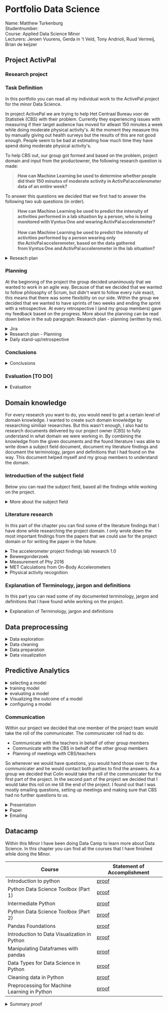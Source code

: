 # Portfolio Data Science
Name: Matthew Turkenburg  <br />
Studentnumber: <br />
Course: Applied Data Science Minor<br />
Lecturers: Jeroen Vuurens, Gerda in 't Veld, Tony Andrioli, Ruud Vermeij, Brian de keijzer

## Project ActivPal

### Research project
### Task Definition
In this portfolio you can read all my individual work to the ActivePal project for the minor Data Science. 

In project ActivePal we are trying to help Het Centraal Bureau voor de Statistiek (CBS) with their problem. Currently they experiencing issues with measuring if their target audience has moved for atleast 150 minutes a week while doing moderate physical activity's. At the moment they measure this by manually giving out health surveys but the results of this are not good enough. People seem to be bad at estimating how much time they have spend doing moderate physical activity's. 

To help CBS out, our group got formed and based on the problem, project domain and input from the productowner, the following research question is made:

> <b> How can Machine Learning be used to determine whether people did their 150 minutes of moderate activity in ActivPal accelerometer data of an entire week? </b>

To answer this questions we decided that we first had to answer the following two sub questions (in order).

><b>How can Machine Learning be used to predict the intensity of activities performed in a lab situation by a person, who is being monitored with Vyntus One and wearing ActivPal accelerometer?  <br /><br />
How can Machine Learning be used to predict the intensity of activities performed by a person wearing only the ActivPal accelerometer, based on the data gathered from Vyntus One and ActivPal accelerometer in the lab situation? </b>




<details> <summary>Reseach plan</summary>
Personally I took the job on me to make sure that every member of the projectgroup had a clear understanding of the project. To do this I wanted to create the first iteration of the research plan. In this research plan members would be able to get a more knowledge of the given task by CBS, read the research questions and read what exactly we do for the work planning. Based on the research plan that I made people were able to make new iterations of the reseach questions and were able to read the exact task that CBS gave us.    

You can find my iteration of the research plan [here](/Evidence/Research%20Project/Research%20plan%20by%20Matt%20V1.pdf)

The research plan helped the group to understand the problem domain, discuss about the research questions and rethink our way of doing about the subject planning. 

</details>

### Planning
At the beginning of the project the group decided unanimously that we wanted to work in an agile way. Because of that we decided that we wanted to follow philosophy of Scrum, but didn't want to follow every rule exact, this means that there was some flexibility on our side. Within the group we decided that we wanted to have sprints of two weeks and ending the sprint with a retrospective. At every retrospective I (and my group members) gave my feedback based on the progress. More about the planning can be read down below in the sub paragraph: Research plan - planning (written by me).


<details> <summary>Jira</summary>
As a group everybody was responsible to keep track of the Jira board. I saw this task as really important because it's important that everybody has knowledge what you are doing, and what the current status is. It also gave the opportunity to people to take tasks that were sitting still.

Within the group we decided that Ali Safdari would be the Jira master. This means that he would take the lead assigning tasks, keeping track of the progress and the board. I tried to assist him  as much as I could by managing my own tasks, and keeping the status of my tasks up to date. Below you can read our sprint log of all the sprints that have been concluded. In the pictures you can clearly see that I have been attributing to the Jira board in a positive way throughout the project. 

The sprint log doesn't show a good example what exactly has been done by the invidiual persons, however it does show that I contributed to managing and helping the Jira planning.

<b>Jira sprint 1<br />
[![Sprint1.png](https://i.postimg.cc/256hF4rC/Sprint1.png)](/Evidence/Research%20Project/Jira%20bewijs/Sprint1.png)
Jira sprint 2<br />
[![Sprint2.png](https://i.postimg.cc/fytJJKcr/Sprint2.png)](https://postimg.cc/vxyQK5Sr)
Jira sprint 3<br />
[![Sprint3.png](https://i.postimg.cc/9FsnktLF/Sprint3.png)](https://postimg.cc/HV4zc5Gf)
Jira sprint 4<br />
[![Sprint4.png](https://i.postimg.cc/cC3dq4Gv/Sprint4.png)](https://postimg.cc/m1TvC4D4)
Jira sprint 5<br />
[![Sprint5.png](https://i.postimg.cc/dQZCQ2qy/Sprint5.png)](https://postimg.cc/Jtm0PBHr)
Jira sprint 6<br />
[![Sprint6.png](https://i.postimg.cc/dtM5JtKJ/Sprint6.png)](https://postimg.cc/CdNGN012)
</b>
</details>

<details> <summary>Research plan - Planning</summary>
In the research plan I wrote a section about our planning. This planning was used to help people understand our way of working. I made the first iteration of this section, later on in the project my contrubition helped Colin with the second and final iteration of this section for the final research plan.

You can find my iteration of planning (inside the research plan) [here](/Evidence/Research%20Project/Research%20plan%20by%20Matt%20V1.pdf)
</details>

<details> <summary>Daily stand-up/retrospective</summary>
<b>Daily standup </b><br />
To manage the project as good as we can, we kept daily standups every day since the beginning of the project in week 1. In the standup we would discuss our progress, what we have done, issues and what you are going to do next. In my opinion was this part of the project really important to keep track of our progress and help us to determine our next steps.

I couldnt really find great proof of those stand-ups except all the meetings in the teams environment. All teachers should have access to this environment to verify all our daily work. 

<b>Retrospective </b><br />
At the end of every sprint (every two weeks), the group would do a scrum retrospective. In this retrospective we would look back at the Jira board and discuss the sprint progress. What tasks are done, what should we focus next week and what are the issues that didn't get solved. Every retrospective was always with the whole team, this meant that it was also the moment that we were able to discuss issues within the team and to describe actionpoints for the upcoming sprint.

Examples of real actionpoints are:
- Being on time on the daily standup
- Being more active in meetings with CBS/teachers
- Giving more information at the standups


</details>


### Conclusions
<details> <summary>Conclusions</summary>
For the conclusion of our research we had decided to divide this into two parts. One scientific conclusion that I didn't write and one conclusion to CBS and their colleagues to explain our results. Since I was still in contact with CBS to discuss the handover of documents and results. I decided to give them a clear conclusion of our results. You can find the document in which I explain our project conclusions to CBS.   

<br />

Click [here for the document](/Evidence/Research%20Project/Conclusions%20to%20CBS.pdf)

</details>

### Evaluation [TO DO]
<details> <summary>Evaluation</summary>

[More Examples](topics/research_project/planning.md)

</details>

## Domain knowledge
For every research you want to do, you would need to get a certain level of domain knowledge. I wanted to create such domain knowledge by researching similiair researches. But this wasn't enough, I also had to research documents delivered by our project owner (CBS) to fully understand in what domain we were working in. By combining the knowledge from the given documents and the found literature I was able to write down a subject field document, document my literature findings and document the terminology, jargon and definitions that I had found on the way. This document helped myself and my group members to understand the domain.
### Introduction of the subject field
Below you can read the subject field, based all the findings while working on the project.
<details> <summary>More about the subject field</summary>
Statistics Netherlands (CBS) has the wish to see if their respondents are moving for at least 150 minutes per week in moderately intense physical activity.  

Currently, they are measuring by asking their respondent or health surveys. The issue with this is that people are not very good at estimating the time they spent on moving and sport. This of course causes that they don't have very reliable data to work with.  Therefor CBS has been looking into alternatives like the accelerometer in combination with machine learning to give better and more accurate results when measuring the intensity of certain activities. After doing extensive research CBS concluded that the ActivPal accelerometer would give the best results when looking into recognizing activities and the intensity of those activities, therefor CBS have chosen to do further research to find out how the combination of the ActivPal accelerometer in combination with machine learning can predict if respondents have done their moderate physical activity for 150 minutes per week.
Because of this the CBS started to collect lab tests and started to measure the movements of 41 correspondents in their regular workweek by using the Activepal Accelerator. The group of correspondents exist of the age 21 to 82 and varies between correspondents that are fit, and are not fit. 
 
It's our job to analyse, structure and build machine learning algorithms based on the collected data to see if we can determine if people adhere to (inter)national norm for physical activities and if we could measure the intensity of movement (without the heart rate information). CBS have chosen to use machine learning because they did pre research with the current dataset and came to the conclusion that machine learning would be the best fit to come to certain conclusions. 
To make sure that this project won’t research the wrong subjects or goes out of scope. The project group and CBS have set a clear scope in which research will be done. The following topics will be researched. 

-	How can Machine Learning be used to predict the intensity of activities performed in a lab situation by a person, who is being monitored with Vyntus One and wearing ActivPal accelerometer?  
-	How can Machine Learning be used to predict the intensity of activities performed by a person wearing only the ActivPal accelerometer, based on the data gathered from Vyntus One and ActivPal accelerometer in the lab situation?  
-	How can Machine Learning be used to determine whether people did their 150 minutes of moderate activity in ActivPal accelerometer data of an entire week?


</details>

### Literature research
In this part of the chapter you can find some of the literature findings that I have done while researching the project domain. I only wrote down the most important findings from the papers that we could use for the project domain or for writing the paper in the future. 
<details> <summary>The accelerometer project findings lab research 1.0</summary>
This paper is focused on finding the most accurate classification based on machine learning used different kinds of accelerator sensors. But in my opinion the paper gives great insights about the following topics. 

<b>3.6 Estimating Intensity (energy expenditure)<br /></b>
While scanning this paper the first thing that really sticked out for me was chapter 3.6 Estimating Intensity (energy expenditure). This chapter explains what they have used to measure intensity. In the case of this paper they used Metabolic Equivalent or Task (MET), otherwise known as EE / MUMR. Where EE stands for Energy Expenditure and BUMR stands for the base metabolic rate per kg and time unit. Basically you can say EE is the number of calories burned during an activity. The best way to calculate MET is by using VO2, but other options are possible.

<b>3.2 Validation<br /></b>
Since this research paper is made by the CBS, and they are going to use the same correspondents as we do. We could look into the way they validated their project. In chapter 3.2 Validation, they explain how they build their test and training set and what values they used. In the case of this paper they used a training set of 60% based off their total dataset. 

<b>3.4 Metrics</b><br />
CSB tested their work on the following metrics: Accuracy, Precision, recall and F1 score. They don’t mention if they used any other metrics. 

<b>5.2 Scatterplots for specific respondents</b> <br />
CBS mentions in their paper that there have been a phenomenon that occurs for almost all respondents. What is happening is that the when a respondent is doing an activity and switches to a different activity. As example from standing to walking the heart rate goes down while the VO2 intake goes up. CBS states that this is very strange since they would expect the heart rate to go up as well. 

<b>Conclusions</b><br />
-All MAD intensity estimates seem to overestimate the intensity of jerky activities and do not record how much static force the body exerts on the environment.  
-ActivPAL registers the approximate intensity of cycling well, but is not accurate enough to distinguish between light and heavy cycling. ActivePAL also overestimates the intensity of low intensity activities.  


</details>
<details> <summary>Beweegonderzoek</summary>
Deze paper onderzoekt in hoeverre er een verband is tussen MET en acceleratie. Hierbij wordt gebruik gemaakt van dezelfde dataset die bij ons project wordt toegepast. In deze paper wordt beschreven welke stappen zijn gevolgd om de data uit te lezen , op te schonen en te kunnen worden geanalyseerd. Bij de analyse lag de focus voornamelijk op de MET value. 

Uit dit onderzoek bleek dat zitten een gemiddelde MET score had van 1.5 en staan een gemiddelde van 1.6. Fietsen zwaar en fietsen licht kwamen erg bij elkaar in de buurt met een MET value van 6 en van 5. 

Tijdens het onderzoek is naar voren gekomen dat sommige activepal bestande niet bestaan, ook zijn er verschillen te vinden tussen de verschillende vyntus metingen. 

De accelerators gaan niet altijd terug naar de nulwaarde van de accelerator waardoor het voor kan komen dat bij rustige activiteiten zoals zitten en staan, de waarde boven de 1 MET kan komen. 

Doordat het aantal testpersonen niet op grote schaal was uitgezet, zorgde dit ervoor dat de resultaten misschien wel accuraat waren, maar niet konden worden getest met de werkelijkheid.



</details>
<details> <summary>Measurement of Phy 2016</summary>
<b>Measurement</b><br />
In this paper it explains how physical activity get measured using accelerometers. The first topic being discussed is how acceleration is measured by using the following formula (acceleration = velocity/time). This acceleration is frequently expressed in the meters per square second or by using g-force. G-Force stands for 1 g = 9.8m/s (force of gravity).

<b>Epochs </b><br />
Epochs are specific time intervals for which counts are summed for data analyses. Epochs are not always the same but are depending on the amount of data and depend on the population (different epochs for children/eldery) .
In our project we are working with adults and elders. Because of this it’s recommend to use epochs of 60 seconds. (Copeland & Esliger, 2009; Freedson et al., 1998; Hendelmanet al., 2000; Miller, Strath, Swartz, & Cashin, 2010; Sasaki et al., 2011;Swartz et al., 2000);

<b>Intensity of movement (Figure 2.2)</b><br />
This paper uses a combination of counts and MET values to determine if an activity is moderate/low/high. They count the amount of data point in one minute and use cut-off points with different categories to see how intensive an activity is. 


</details>
<details> <summary>MET Calculations from On-Body Accelerometers</summary>
This paper tries to use on-body accelerometers to measure activity/met while doing activity’s. To do this they used approximations they measured and compare those to known MET scores. In the paper they describe there are other ways to measure this without accelerometers by using the heart rate or using VO2. Like I have mentioned in the other conclusions of the papers, they are using cut of points based on MET values to determine what kind of activity has been done (and how intense). 


</details>
<details> <summary>Physical activity recognition</summary>
This paper goes to the basics of physical activity. It explains how physical activity can be defined: As any voluntary body movement generated by the contraction of skeletal muscles resulting in energy expenditure. 
It also explains how to measure physical activity, to conclude this subject they use regular accelerometers, Piezoelectric accelerometers and capactive accelerometers. They also mention how you can estimate the energy expenditure using accelerometers. They mention that you can use MET and use features like length, weight, BMI and even body composition (fat and lean mass). 



</details>

### Explanation of Terminology, jargon and definitions
In this part you can read some of my documented terminology, jargon and definitions that I have found while working on the project.
<details> <summary>Explanation of Terminology, jargon and definitions</summary>

###Introduction
In this document you can find the explanation of the Terminology, jargon and definitions. This can be used to give more insight into the terms that have been used trough this project.

Accelerometer - is a tool that measures proper acceleration. <br />
ActivPAL accelerometer – captures body posture and transition between these postures, stepping, and stepping speed (cadence).<br />
Vyntus – Document that contains the lab data of the Vyntus sensor, which measures the O2 uptake and the CO2 production.<br />
Dataframe - A table of data with rows and columns.<br />
Data cleaning - is the process of detecting and correcting (or removing) corrupt or inaccurate records from a record set, table, or database.<br />
Resampling – Changing the timeseries.<br />
BMI (body mass index) - is the value derived from the mass and height of a person.<br />
Metabolic rate – The rate of energy usage by the body.<br />
MET - The ratio of the work metabolic rate to the resting metabolic rate.<br />
Correlation – Measurement of the extent to which to variables are related.<br />
Epoch – a particular period of time.<br />
Feature – An individual measurable object / characteristic of something that being used.<br />
Seed – A random number generated by software based on a static number (the seed).<br />
Precision - The accuracy of the measurement of the results to be true.<br />
Recall – The ability of a model to find all relevant cases within the dataset.<br />
Dice Face – The face the accelerator is moved looking towards (north side, south side) expressed into the numbers 1-6 (up, down, left, right, etc).<br />
Thresholding - The knock off criteria based on a certain object/feeling/number<br />
Lab data – fully labelled data, which was received and processed in the lab. Plus, literature (on off cut values), the manufacturers' summary information, open-source software.<br />
Raw data – is unprocessed computer data.<br />
Outliers – A data point that differs significantly from other observations.<br />
Research plan – is a short document, which sets out the initial thoughts on a research project in a logical and concise manner. It contains the research question, the hypothesis, aims and objectives, research design.<br />
Linear regression - attempts to model the relationship between two variables by fitting a linear equation to observed data. One variable is an explanatory variable, and the other is a dependent variable. For example, a modeler might want to relate the weights of individuals to their heights using a linear regression model.<br />
Decision tree model - is a machine learning algorithm that partitions the data into subsets. The partitioning process starts with a binary split and continues until no further splits can be made. Various branches of variable length are formed.<br />
Random forest model - a supervised learning algorithm. The "forest" it builds, is an ensemble of decision trees, usually trained with the “bagging” method. The general idea of the bagging method is that a combination of learning models increases the overall result.<br />
Peak-to-peak amplitude – is the change between peak (highest amplitude value) and through (lowest amplitude value, which can be negative).<br />
Acceleration – The measurement of an object it’s velocity.<br />
G-Force – The gravitational force of the earth’s surface. One g is the same as 9.8m/s<br />
Kcal (calorie) – Kcal is a measurement of energy. Known from Latin, warmth.<br />
Physical activity – Any movement done by the construction of the skeletal muscles of the body.<br />
Light-intensity Physical activity – Activity’s with a MET value between 1.5 and 3. <br />
Moderate-intensity Physical activity - Activity’s with a MET value between 3 and 6.<br />
Vygorous-intensity Physical activity - Activity’s with a MET value above 6.<br />
Vo2 – Oxygen consumption by breathing spicy. <br />

</details>

## Data preprocessing
<details> <summary>Data exploration</summary>

[More Examples](topics/data_preprocessing/data_exploration.md)

</details>

<details> <summary>Data cleaning</summary>

[More Examples](topics/data_preprocessing/data_cleaning.md)

</details>

<details> <summary>Data preparation</summary>

[More Examples](topics/data_preprocessing/data_preparation.md)

</details>

<details> <summary>Data visualization</summary>

[More Examples](topics/data_preprocessing/data_visualization.md)

</details>


## Predictive Analytics

<details> <summary>selecting a model</summary>

[More Examples](topics/data_preprocessing/selecting_a_model.md)

</details>

<details> <summary>training model</summary>

[More Examples](topics/data_preprocessing/training_model.md)

</details>

<details> <summary>evaluating a model</summary>

[More Examples](topics/data_preprocessing/evaluating_a_model.md)

</details>

<details> <summary>Visualizing the outcome of a model</summary>

[More Examples](topics/data_preprocessing/visualizing_the_outcome_of_a_model.md)

</details>

<details> <summary>configuring a model</summary>

[More Examples](topics/data_preprocessing/configuring_a_model.md)

</details>

### Communication
Within our project we decided that one member of the project team would take the roll of the communicater. The communicater roll had to do:

- Communicate with the teachers in behalf of other group members
- Communicate with the CBS in behalf of the other group members
- Planning of meetings with CBS/teachers

So whenever we would have questions, you would hand those over to the communicater and he would contact both parties to find the answers. As a group we decided that Colin would take the roll of the communicater for the first part of the project. In the second part of the project we decided that I would take this roll on me till the end of the project. I found out that I was mostly emailing questions, setting up meetings and making sure that CBS had no further questions to us. 


<details> <summary>Presentation</summary>
Within our group we made a  planning who, would when do the different presentations. Because I study Business IT & Management, I had quite a lot of experience with doing presentations. I also really liked giving the presentations because it showed everybody exactly what we did the last week. Because of this I gave in total 4 presentations, you can see links of all of them below. Most of the presentations were made as a group. In some cases some groupmembers added more content then others  (depending on the week). For the presentations that I gave, I always verified the content and tried to add more content.

- Presentations that I gave
  - [Internal Presentation 2](/Evidence/Presentations/Internal%20Presentations%20%232.pdf)
  - [Internal Presentation 8](/Evidence/Presentations/Internal%20Presentation%20%238_Matt.pdf)
  - [Internal Presentation_17]()
  - [External Presentation 3](/Evidence/Presentations/External%20Presentation%20%2313%20-%20Matthew.pptx)
  
- Presentations were I applied most content
  - [External Presentation 1](/Evidence/Presentations/External_presentation_1_MAKING.pdf)
  - [External Presentation 2](Research%20Project/External_presentation_2_MAKING.pdf)

</details>

<details> <summary>Paper</summary>
Add content here

</details>

<details> <summary>Emailing</summary>
As communicater I had to communicate with CBS quite often. The topics discussed were mostly about meetings, questions from us, questions from CBS and showing the progress of our project. 

Examples of emails:

* [Link](/Evidence/Communicatie/Communication_proof_CBS.pdf)
</details>

## Datacamp
Within this Minor I have been doing Data Camp to learn more about Data Science. In this chapter you can find all the courses that I have finished while doing the Minor. 

|Course|Statement of Accomplishment|
 |------|---------------------------|
 | Introduction to python |[proof]()|
 | Python Data Science Toolbox (Part 1) |[proof]()|
 | Intermediate Python |[proof]()|
 | Python Data Science Toolbox (Part 2) |[proof]()|
 | Pandas Foundations |[proof]()|
 | Introduction to Data Visualization in Python |[proof]() |
 | Manipulating Dataframes with pandas |[proof]()|
 | Data Types for Data Science in Python |[proof]()|
 | Cleaning data in Python |[proof]()|
 | Preprocessing for Machine Learning in Python |[proof]()|




 
<details> 
<summary>Summary proof </summary>

![Images]()

</details>


